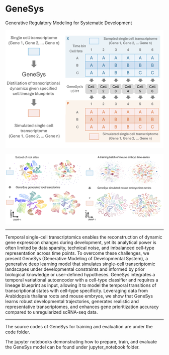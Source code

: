 # GeneSys
Generative Regulatory Modeling for Systematic Development

![Screenshot](images/Image1.png)

![Screenshot](images/Image2.png)

---
Temporal single-cell transcriptomics enables the reconstruction of dynamic gene expression changes during development, yet its analytical power is often limited by data sparsity, technical noise, and imbalanced cell-type representation across time points. To overcome these challenges, we present GeneSys (Generative Modeling of Developmental System), a generative deep learning model that simulates single-cell transcriptomic landscapes under developmental constraints and informed by prior biological knowledge or user-defined hypotheses. GeneSys integrates a temporal variational autoencoder with a cell-type classifier and requires a lineage blueprint as input, allowing it to model the temporal transitions of transcriptional states with cell-type specificity. Leveraging data from Arabidopsis thaliana roots and mouse embryos, we show that GeneSys learns robust developmental trajectories, generates realistic and representative transcriptomes, and enhances gene prioritization accuracy compared to unregularized scRNA-seq data.

---

The source codes of GeneSys for training and evaluation are under the code folder.

The jupyter notebooks demonstrating how to prepare, train, and evaluate the GeneSys model can be found under jupyter_notebook folder.
